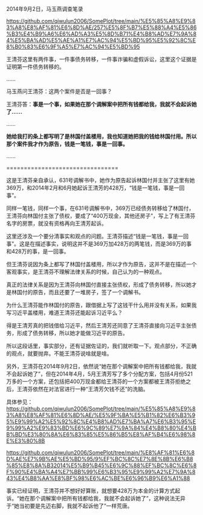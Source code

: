 2014年9月2日，马玉燕调查笔录

https://github.com/qiwulun2006/SomePlot/tree/main/%E5%85%A8%E9%83%A8%E8%AF%81%E6%8D%AE/257%E5%8F%B7%E5%88%A4%E5%86%B3%E4%B9%A6%E6%AD%A3%E5%8D%B71%E4%B8%AD%E7%9A%84%E5%BA%AD%E5%AE%A1%E7%AC%94%E5%BD%95%E5%92%8C%E8%B0%83%E6%9F%A5%E7%AC%94%E5%BD%95


王清芬这里有两件事，一件事债务转移，一件事诈骗和虚假诉讼，这里这个证据是证明第一件债务转移的。

......

马玉燕问王清芬：这两个案件是否是一回事？

王清芬答：**事是一个事，如果她在那个调解案中把所有钱都给我，我就不会起诉她了......**

......

**她给我打的条上都写明了是林国付盖楼用，我也知道她把我的钱给林国付用。所以那个案件我才作为原告，钱是一笔钱，事是一回事。**

......

================================

这是王清芬亲自承认，631号调解书中，她作为原告起诉林国付并主张了这里有她369万，和2014年2月和6月她起诉王清芳的428万，“钱是一笔钱，事是一回事”。

同样一笔钱，同样一个事，在631号调解书中，369万已经债务转移给了林国付，王清芬向林国付主张了债权，要成了“400万现金，其他还房子”，写上了有王清芬名字的房票，就没有资格再向王清芳起诉。

这里还涉及一个要分清事实和观点的问题。王清芬描述“钱是一笔钱，事是一回事”。这是在描述事实，说明这并不是369万加428万的两笔钱，而是369万的事和428万的事，是一回事。

但王清芬说因为条上都写了林国付盖楼用，所以才作为原告，这并不是在描述一个客观事实，是王清芬不理解法律关系的时候，自己认为的一种观点。

真正的法律关系是因为王清芬向林国付直接主张债权，形成了债务转移，所以她才是林国付的原告，而且还要了一堆房子，签了一个调解书。

为什么王清芬能作林国付的原告，跟借据上写了这钱干什么用并没有关系，如果我写习近平盖楼用，难道王清芬还能起诉习近平么？

得是王清芳真的把钱借给习近平，然后王清芳还同意了王清芬直接向习近平主张债务，形成了债务转移，所以她才能做习近平的原告。

所以这段话里，事实部分，还有证据佐证的，我们就听取一下。观点部分，不正确的观点，就要抛弃。不能王清芬说啥就是啥。

另外，王清芬在2014年9月2日，依然说“她在那个调解案中把所有钱都给我，我就不会起诉她了”，但在2014年4月，5月王清芳写了多个分配方案，包括4月份521万多的一个方案，还包括把400万现金都给王清芬的一个方案都被王清芬拒绝之后，王清芬依然在对法官进行一种“王清芳欠钱不还”的洗脑。

具体参见：https://github.com/qiwulun2006/SomePlot/tree/main/%E5%85%A8%E9%83%A8%E8%AF%81%E6%8D%AE/%E5%9F%BA%E5%B1%82%E6%B3%95%E9%99%A2%E5%92%8C%E4%B8%AD%E7%BA%A7%E6%B3%95%E9%99%A2%E9%83%BD%E6%9C%89%E7%9A%84%E4%B8%80%E4%BB%BD%E3%80%8A%E6%83%85%E5%86%B5%E8%AF%B4%E6%98%8E%E3%80%8B

https://github.com/qiwulun2006/SomePlot/tree/main/%E8%AF%81%E6%8D%AE%E7%9B%AE%E5%BD%95/9%EF%BC%8C%E7%8E%8B%E6%B8%85%E8%8A%B32014%E5%B9%B45%E6%9C%88%EF%BC%8C%E6%8F%90%E4%BA%A4%E7%BB%99%E6%B3%95%E9%99%A2%E7%9A%843%E4%B8%AA%E8%BF%98%E6%AC%BE%E6%96%B9%E6%A1%88

事实已经证明，王清芬并不想好好算账，就想要428万为本金的计算方式起诉。“她在那个调解案中把所有钱都给我，我就不会起诉她了”，这种说法无异于“她当初要是先迈右脚，我就不起诉他了”一样荒唐。
